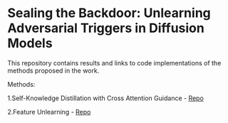 # Sealing the Backdoor: Unlearning Adversarial Triggers in Diffusion Models
 This repository contains results and links to code implementations of the methods proposed in the work.

Methods:

1.Self-Knowledge Distillation with Cross Attention Guidance - [Repo](https://github.com/Mystic-Slice/Self-Knowledge-Distillation-with-Cross-Attention-Guidance-for-Unpoisoning-of-Diffusion-Models)

2.Feature Unlearning - [Repo](https://github.com/Abha2001/FeatureUnlearning)
